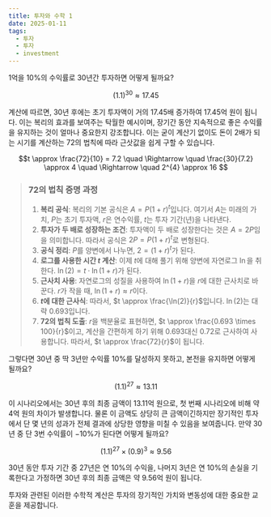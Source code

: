```yaml
---
title: 투자와 수학 1
date: 2025-01-11
tags:
  - 투자
  - 투자
  - investment
---
```

$1$억을 $10$%의 수익률로 $30$년간 투자하면 어떻게 될까요?

$$
(1.1)^{30} \approx 17.45
$$

계산에 따르면, $30$년 후에는 초기 투자액이 거의 $17.45$배 증가하여 $17.45$억 원이 됩니다. 이는 복리의 효과를 보여주는 탁월한 예시이며, 장기간 동안 지속적으로 좋은 수익률을 유지하는 것이 얼마나 중요한지 강조합니다. 이는 굳이 계산기 없이도 돈이 $2$배가 되는 시기를 계산하는 $72$의 법칙에 따라 근삿값을 쉽게 구할 수 있습니다.

$$t \approx \frac{72}{10} = 7.2
\quad \Rightarrow \quad \frac{30}{7.2} \approx 4
\quad \Rightarrow \quad 2^{4} \approx 16
$$

> ### 72의 법칙 증명 과정
>
>1. **복리 공식**: 복리의 기본 공식은 $A = P(1 + r)^t$입니다. 여기서 $A$는 미래의 가치, $P$는 초기 투자액, $r$은 연수익률, $t$는 투자 기간(년)을 나타낸다.
>2. **투자가 두 배로 성장하는 조건**: 투자액이 두 배로 성장한다는 것은 $A = 2P$임을 의미합니다. 따라서 공식은 $2P = P(1 + r)^t$로 변형된다.
>3. **공식 정리**: $P$를 양변에서 나누면, $2 = (1 + r)^t$가 된다.
>4. **로그를 사용한 시간 $t$ 계산**: 이제 $t$에 대해 풀기 위해 양변에 자연로그 $\ln$을 취한다. $\ln(2) = t \cdot \ln(1 + r)$가 된다.
>5. **근사치 사용**: 자연로그의 성질을 사용하여 $\ln(1 + r)$을 $r$에 대한 근사치로 바꾼다. $r$가 작을 때, $\ln(1 + r) \approx r$이다. 
>6. **$t$에 대한 근사식**: 따라서, $t \approx \frac{\ln(2)}{r}$입니다. $\ln(2)$는 대략 $0.693$입니다.
>7. **72의 법칙 도출**: $r$을 백분율로 표현하면, $t \approx \frac{0.693 \times 100}{r}$이고, 계산을 간편하게 하기 위해 $0.693$대신 $0.72$로 근사하여 사용합니다. 따라서, $t \approx \frac{72}{r}$이 됩니다.

그렇다면 $30$년 중 딱 $3$년만 수익률 $10$%를 달성하지 못하고, 본전을 유지하면 어떻게 될까요? 

$$
(1.1)^{27} \approx 13.11
$$

이 시나리오에서는 $30$년 후의 최종 금액이 $13.11$억 원으로, 첫 번째 시나리오에 비해 약 $4$억 원의 차이가 발생합니다. 물론 이 금액도 상당히 큰 금액이긴하지만 장기적인 투자에서 단 몇 년의 성과가 전체 결과에 상당한 영향을 미칠 수 있음을 보여줍니다. 만약 $30$년 중 단 $3$번 수익률이 $-10$%가 된다면 어떻게 될까요?

$$
(1.1)^{27}×(0.9)^{3} \approx 9.56
$$

30년 동안 투자 기간 중 27년은 연 10%의 수익을, 나머지 3년은 연 10%의 손실을 기록한다고 가정하면 30년 후의 최종 금액은 약 $9.56$억 원이 됩니다.

투자와 관련된 이러한 수학적 계산은 투자의 장기적인 가치와 변동성에 대한 중요한 교훈을 제공합니다.